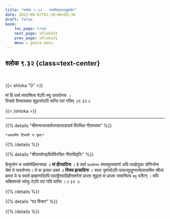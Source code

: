 ```yaml
---
title: "श्लोक ९.३२ - राजविद्यराजगुह्ययोग"
date: 2023-08-07T01:10:06+05:30
draft: false
book:
    toc_page: true
    next_page: shloka33
    prev_page: shloka31
    menu : geeta_menu
---
```




## श्लोक ९.३२ {class=text-center}

<br/>

{{< shloka  "0"  >}}

मां हि पार्थ व्यपाश्रित्य येऽपि स्युः पापयोनयः ।  
स्त्रियो वैश्यास्तथा शूद्रास्तेऽपि यान्ति परां गतिम् ॥९.३२॥ 

{{< /shloka >}}

---


{{% details "श्रीमन्मध्वाचार्यभगवत्पादाचर्य विरचित  गीताभाष्य" %}}

`*आचार्येण टिप्पणी न कृतः*`

{{% /details %}}



{{% details "श्रीराघवेन्द्रतीर्थविरचित गीताविवृतिः" %}}

कैमुत्येन च भक्तेर्महिमानमाह ॥ **मां हीत्यादिना** । 
हे पार्थ `पापयोनयः` स्वयमुत्तमवर्णा अपि पापहेतुका 
योनिर्जन्म येषां ते पापयोनयः।
ते क इत्यत उक्तं ॥ **स्त्रिय इत्सादिना** । 
स्वतः पुमांसोऽपि पापात्सुद्युम्नस्येलात्वमिव स्रीत्वं 
प्राप्ता ये च स्वतो ब्राह्मणादिरपि
पापाद्वैश्यादिहीनवर्णतां प्राप्ताः शूद्रत्वं वा 
प्राप्ताः मामाश्रित्य `स्युः` वर्तेरन्‌ । 
मयि भक्तिमन्तो भवेयुः तेऽपि परां गतिं यान्ति ।॥ ३२ ॥

{{% /details %}}



{{% details "पद विचार" %}}


{{% /details %}}
